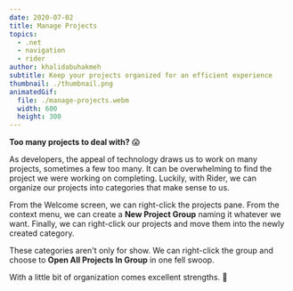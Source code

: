 ```yaml
---
date: 2020-07-02
title: Manage Projects
topics:
  - .net
  - navigation
  - rider
author: khalidabuhakmeh
subtitle: Keep your projects organized for an efficient experience
thumbnail: ./thumbnail.png
animatedGif:
  file: ./manage-projects.webm
  width: 600
  height: 300
---
```


**Too many projects to deal with?** 😱

As developers, the appeal of technology draws us to work on many projects, sometimes a few too many. It can be overwhelming to find the project we were working on completing. Luckily, with Rider, we can organize our projects into categories that make sense to us.

From the Welcome screen, we can right-click the projects pane. From the context menu, we can create a **New Project Group** naming it whatever we want. Finally, we can right-click our projects and move them into the newly created category.

These categories aren't only for show. We can right-click the group and choose to **Open All Projects In Group** in one fell swoop.

With a little bit of organization comes excellent strengths. 💪
